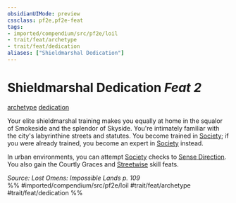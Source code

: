 ```yaml
---
obsidianUIMode: preview
cssclass: pf2e,pf2e-feat
tags:
- imported/compendium/src/pf2e/loil
- trait/feat/archetype
- trait/feat/dedication
aliases: ["Shieldmarshal Dedication"]
---
```

# Shieldmarshal Dedication  *Feat 2*  
[archetype](archetype.md)  [dedication](dedication.md)  


Your elite shieldmarshal training makes you equally at home in the squalor of Smokeside and the splendor of Skyside. You're intimately familiar with the city's labyrinthine streets and statutes. You become trained in [Society](../skills.md#Society); if you were already trained, you become an expert in [Society](../skills.md#Society) instead.

In urban environments, you can attempt [Society](../skills.md#Society) checks to [Sense Direction](sense-direction.md). You also gain the Courtly Graces and [Streetwise](streetwise.md) skill feats.

*Source: Lost Omens: Impossible Lands p. 109*  
%% #imported/compendium/src/pf2e/loil #trait/feat/archetype #trait/feat/dedication %%